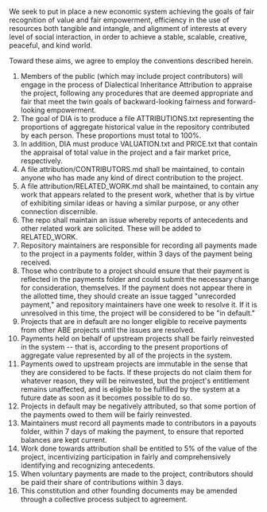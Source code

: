 We seek to put in place a new economic system achieving the goals of fair recognition of value and fair empowerment, efficiency in the use of resources both tangible and intangle, and alignment of interests at every level of social interaction, in order to achieve a stable, scalable, creative, peaceful, and kind world.

Toward these aims, we agree to employ the conventions described herein.

1. Members of the public (which may include project contributors) will engage in the process of Dialectical Inheritance Attribution to appraise the project, following any procedures that are deemed appropriate and fair that meet the twin goals of backward-looking fairness and forward-looking empowerment.
2. The goal of DIA is to produce a file ATTRIBUTIONS.txt representing the proportions of aggregate historical value in the repository contributed by each person. These proportions must total to 100%.
3. In addition, DIA must produce VALUATION.txt and PRICE.txt that contain the appraisal of total value in the project and a fair market price, respectively.
4. A file attribution/CONTRIBUTORS.md shall be maintained, to contain anyone who has made any kind of direct contribution to the project.
5. A file attribution/RELATED_WORK.md shall be maintained, to contain any work that appears related to the present work, whether that is by virtue of exhibiting similar ideas or having a similar purpose, or any other connection discernible.
6. The repo shall maintain an issue whereby reports of antecedents and other related work are solicited. These will be added to RELATED_WORK.
7. Repository maintainers are responsible for recording all payments made to the project in a payments folder, within 3 days of the payment being received.
8. Those who contribute to a project should ensure that their payment is reflected in the payments folder and could submit the necessary change for consideration, themselves. If the payment does not appear there in the allotted time, they should create an issue tagged "unrecorded payment," and repository maintainers have one week to resolve it. If it is unresolved in this time, the project will be considered to be "in default."
9. Projects that are in default are no longer eligible to receive payments from other ABE projects until the issues are resolved.
10. Payments held on behalf of upstream projects shall be fairly reinvested in the system -- that is, according to the present proportions of aggregate value represented by all of the projects in the system.
11. Payments owed to upstream projects are immutable in the sense that they are considered to be facts. If these projects do not claim them for whatever reason, they will be reinvested, but the project's entitlement remains unaffected, and is eligible to be fulfilled by the system at a future date as soon as it becomes possible to do so.
12. Projects in default may be negatively attributed, so that some portion of the payments owed to them will be fairly reinvested.
13. Maintainers must record all payments made to contributors in a payouts folder, within 7 days of making the payment, to ensure that reported balances are kept current.
14. Work done towards attribution shall be entitled to 5% of the value of the project, incentivizing participation in fairly and comprehensively identifying and recognizing antecedents.
15. When voluntary payments are made to the project, contributors should be paid their share of contributions within 3 days.
16. This constitution and other founding documents may be amended through a collective process subject to agreement.
